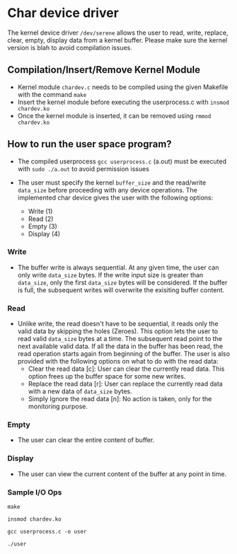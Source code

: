 # Char device driver

The kernel device driver `/dev/serene` allows the user to read, write, replace, clear, empty, display data from a kernel buffer. 
Please make sure the kernel version is blah to avoid compilation issues. 

## Compilation/Insert/Remove Kernel Module 

- Kernel module `chardev.c` needs to be compiled using the given Makefile with the command `make`
- Insert the kernel module before executing the userprocess.c with `insmod chardev.ko`
- Once the kernel module is inserted, it can be removed using `rmmod chardev.ko`

## How to run the user space program?

- The compiled userprocess `gcc userprocess.c` (a.out) must be executed with `sudo ./a.out` to avoid permission issues
- The user must specify the kernel `buffer_size` and the read/write `data_size` before proceeding with any device operations. The implemented char device gives the user with the following options:

    - Write (1)
    - Read (2)
    - Empty (3)
    - Display (4)

### Write

- The buffer write is always sequential. At any given time, the user can only write `data_size` bytes. If the write input size is greater than `data_size`, only the first `data_size` bytes will be considered. If the buffer is full, the subsequent writes will overwrite the exisiting buffer content.

### Read

- Unlike write, the read doesn't have to be sequential, it reads only the valid data by skipping the holes (Zeroes). This option lets the user to read valid `data_size` bytes at a time. The subsequent read point to the next available valid data. If all the data in the buffer has been read, the read operation starts again from beginning of the buffer.
 The user is also provided with the following options on what to do with the read data:
    - Clear the read data [c]: User can clear the currently read data. This option frees up the buffer space for some new writes. 
    - Replace the read data [r]: User can replace the currently read data with a new data of `data_size` bytes.
    - Simply Ignore the read data [n]: No action is taken, only for the monitoring purpose.


### Empty

- The user can clear the entire content of buffer. 

### Display

- The user can view the current content of the buffer at any point in time.

### Sample I/O Ops
`make`

`insmod chardev.ko`

`gcc userprocess.c -o user`

`./user`

        

        

